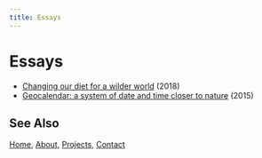 ```yaml
---
title: Essays
---
```


# Essays

- [Changing our diet for a wilder world](/essays/changing-our-diet-for-a-wilder-world.html) (2018)
- [Geocalendar: a system of date and time closer to nature](/essays/geocalendar.html) (2015)

## See Also

[Home](/), [About](/about.html), [Projects](/projects/), [Contact](/contact.html)
